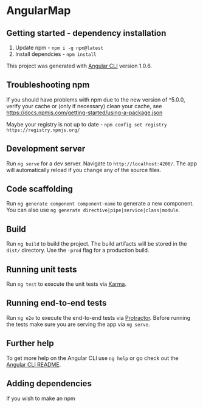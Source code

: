 # AngularMap

## Getting started - dependency installation
1) Update npm - `npm i -g npm@latest`
2) Install dependcies - `npm install`

This project was generated with [Angular CLI](https://github.com/angular/angular-cli) version 1.0.6.

## Troubleshooting npm

If you should have problems with npm due to the new version of ^5.0.0, verify your cache or (only if necessary) clean your cache,
see https://docs.npmjs.com/getting-started/using-a-package.json 

Maybe your registry is not up to date - `npm config set registry https://registry.npmjs.org/`

## Development server

Run `ng serve` for a dev server. Navigate to `http://localhost:4200/`. The app will automatically reload if you change any of the source files.

## Code scaffolding

Run `ng generate component component-name` to generate a new component. You can also use `ng generate directive|pipe|service|class|module`.

## Build

Run `ng build` to build the project. The build artifacts will be stored in the `dist/` directory. Use the `-prod` flag for a production build.

## Running unit tests

Run `ng test` to execute the unit tests via [Karma](https://karma-runner.github.io).

## Running end-to-end tests

Run `ng e2e` to execute the end-to-end tests via [Protractor](http://www.protractortest.org/).
Before running the tests make sure you are serving the app via `ng serve`.

## Further help

To get more help on the Angular CLI use `ng help` or go check out the [Angular CLI README](https://github.com/angular/angular-cli/blob/master/README.md).

## Adding dependencies

If you wish to make an npm 